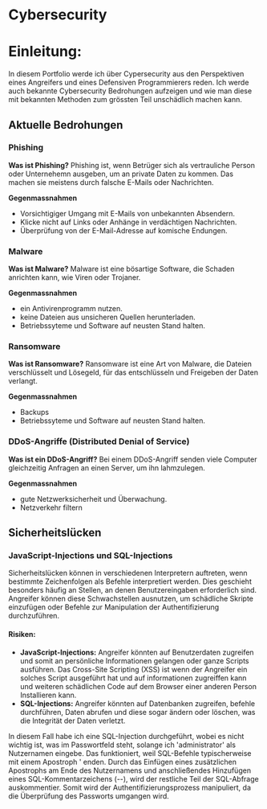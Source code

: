  # Cybersecurity

# Einleitung:
In diesem Portfolio werde ich über Cypersecurity aus den Perspektiven eines Angreifers und eines Defensiven Programmierers reden. Ich werde auch bekannte Cybersecurity Bedrohungen aufzeigen und wie man diese mit bekannten Methoden zum grössten Teil unschädlich machen kann.

## Aktuelle Bedrohungen

### Phishing
**Was ist Phishing?**
Phishing ist, wenn Betrüger sich als vertrauliche Person oder Unternehemn ausgeben, um an private Daten zu kommen. Das machen sie meistens durch falsche E-Mails oder Nachrichten.

**Gegenmassnahmen**
- Vorsichtigiger Umgang mit E-Mails von unbekannten Absendern.
- Klicke nicht auf Links oder Anhänge in verdächtigen Nachrichten.
- Überprüfung von der E-Mail-Adresse auf komische Endungen.

### Malware
**Was ist Malware?**
Malware ist eine bösartige Software, die Schaden anrichten kann, wie Viren oder Trojaner.

**Gegenmassnahmen**
- ein Antivirenprogramm nutzen.
- keine Dateien aus unsicheren Quellen herunterladen.
- Betriebssyteme und Software auf neusten Stand halten.

### Ransomware
**Was ist Ransomware?**
Ransomware ist eine Art von Malware, die Dateien verschlüsselt und Lösegeld, für das entschlüsseln und Freigeben der Daten verlangt.

**Gegenmassnahmen**
- Backups
- Betriebssyteme und Software auf neusten Stand halten.

### DDoS-Angriffe (Distributed Denial of Service)
**Was ist ein DDoS-Angriff?**
Bei einem DDoS-Angriff senden viele Computer gleichzeitig Anfragen an einen Server, um ihn lahmzulegen.

**Gegenmassnahmen**
- gute Netzwerksicherheit und Überwachung.
- Netzverkehr filtern



## Sicherheitslücken
### JavaScript-Injections und SQL-Injections

Sicherheitslücken können in verschiedenen Interpretern auftreten, wenn bestimmte Zeichenfolgen als Befehle interpretiert werden. Dies geschieht besonders häufig an Stellen, an denen Benutzereingaben erforderlich sind. Angreifer können diese Schwachstellen ausnutzen, um schädliche Skripte einzufügen oder Befehle zur Manipulation der Authentifizierung durchzuführen.

#### Risiken:

- **JavaScript-Injections:** Angreifer könnten auf Benutzerdaten zugreifen und somit an persönliche Informationen gelangen oder ganze Scripts ausführen.
Das Cross-Site Scripting (XSS) ist wenn der Angreifer ein solches Script ausgeführt hat und auf informationen zugreiffen kann und weiteren schädlichen Code auf dem Browser einer anderen Person Installieren kann.
- **SQL-Injections:** Angreifer könnten auf Datenbanken zugreifen, befehle durchführen, Daten abrufen und diese sogar ändern oder löschen, was die Integrität der Daten verletzt.

In diesem Fall habe ich eine SQL-Injection durchgeführt, wobei es nicht wichtig ist, was im Passwortfeld steht, solange ich 'administrator' als Nutzernamen eingebe. Das funktioniert, weil SQL-Befehle typischerweise mit einem Apostroph ' enden. Durch das Einfügen eines zusätzlichen Apostrophs am Ende des Nutzernamens und anschließendes Hinzufügen eines SQL-Kommentarzeichens (--), wird der restliche Teil der SQL-Abfrage auskommentier. Somit wird der Authentifizierungsprozess manipuliert, da die Überprüfung des Passworts umgangen wird.


